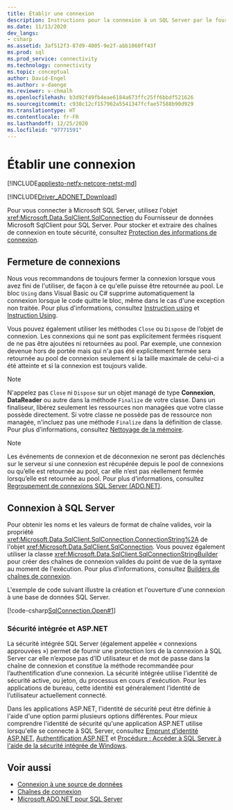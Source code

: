 ```yaml
---
title: Établir une connexion
description: Instructions pour la connexion à un SQL Server par le fournisseur SqlClient.
ms.date: 11/13/2020
dev_langs:
- csharp
ms.assetid: 3af512f3-87d9-4005-9e2f-abb1060ff43f
ms.prod: sql
ms.prod_service: connectivity
ms.technology: connectivity
ms.topic: conceptual
author: David-Engel
ms.author: v-daenge
ms.reviewer: v-chmalh
ms.openlocfilehash: b3d92f49fb4eae6184a673ffc25ff6bbdf521626
ms.sourcegitcommit: c938c12cf157962a5541347fcfae57588b90d929
ms.translationtype: HT
ms.contentlocale: fr-FR
ms.lasthandoff: 12/25/2020
ms.locfileid: "97771591"
---
```

# <a name="establishing-connection"></a>Établir une connexion

[!INCLUDE[appliesto-netfx-netcore-netst-md](../../includes/appliesto-netfx-netcore-netst-md.md)]

[!INCLUDE[Driver_ADONET_Download](../../includes/driver_adonet_download.md)]

Pour vous connecter à Microsoft SQL Server, utilisez l'objet <xref:Microsoft.Data.SqlClient.SqlConnection> du Fournisseur de données Microsoft SqlClient pour SQL Server. Pour stocker et extraire des chaînes de connexion en toute sécurité, consultez [Protection des informations de connexion](protecting-connection-information.md).

## <a name="closing-connections"></a>Fermeture de connexions

Nous vous recommandons de toujours fermer la connexion lorsque vous avez fini de l'utiliser, de façon à ce qu'elle puisse être retournée au pool. Le bloc `Using` dans Visual Basic ou C# supprime automatiquement la connexion lorsque le code quitte le bloc, même dans le cas d'une exception non traitée. Pour plus d'informations, consultez [Instruction using](/dotnet/csharp/language-reference/keywords/using-statement) et [Instruction Using](/dotnet/visual-basic/language-reference/statements/using-statement).

Vous pouvez également utiliser les méthodes `Close` ou `Dispose` de l’objet de connexion. Les connexions qui ne sont pas explicitement fermées risquent de ne pas être ajoutées ni retournées au pool. Par exemple, une connexion devenue hors de portée mais qui n'a pas été explicitement fermée sera retournée au pool de connexion seulement si la taille maximale de celui-ci a été atteinte et si la connexion est toujours valide.

> [!NOTE]
> N'appelez pas `Close` ni `Dispose` sur un objet managé de type **Connexion**, **DataReader** ou autre dans la méthode `Finalize` de votre classe. Dans un finaliseur, libérez seulement les ressources non managées que votre classe possède directement. Si votre classe ne possède pas de ressource non managée, n'incluez pas une méthode `Finalize` dans la définition de classe. Pour plus d’informations, consultez [Nettoyage de la mémoire](/dotnet/standard/garbage-collection/index).

> [!NOTE]
> Les événements de connexion et de déconnexion ne seront pas déclenchés sur le serveur si une connexion est récupérée depuis le pool de connexions ou qu’elle est retournée au pool, car elle n’est pas réellement fermée lorsqu’elle est retournée au pool. Pour plus d’informations, consultez [Regroupement de connexions SQL Server (ADO.NET)](sql-server-connection-pooling.md).

## <a name="connecting-to-sql-server"></a>Connexion à SQL Server

Pour obtenir les noms et les valeurs de format de chaîne valides, voir la propriété <xref:Microsoft.Data.SqlClient.SqlConnection.ConnectionString%2A> de l'objet <xref:Microsoft.Data.SqlClient.SqlConnection>. Vous pouvez également utiliser la classe <xref:Microsoft.Data.SqlClient.SqlConnectionStringBuilder> pour créer des chaînes de connexion valides du point de vue de la syntaxe au moment de l'exécution. Pour plus d’informations, consultez [Builders de chaînes de connexion](connection-string-builders.md).

L'exemple de code suivant illustre la création et l'ouverture d'une connexion à une base de données SQL Server.

[!code-csharp[SqlConnection.Open#1](~/../sqlclient/doc/samples/SqlConnection_Open.cs#1)]

### <a name="integrated-security-and-aspnet"></a>Sécurité intégrée et ASP.NET

La sécurité intégrée SQL Server (également appelée « connexions approuvées ») permet de fournir une protection lors de la connexion à SQL Server car elle n’expose pas d’ID utilisateur et de mot de passe dans la chaîne de connexion et constitue la méthode recommandée pour l’authentification d’une connexion. La sécurité intégrée utilise l'identité de sécurité active, ou jeton, du processus en cours d'exécution. Pour les applications de bureau, cette identité est généralement l’identité de l’utilisateur actuellement connecté.

Dans les applications ASP.NET, l'identité de sécurité peut être définie à l'aide d'une option parmi plusieurs options différentes. Pour mieux comprendre l'identité de sécurité qu'une application ASP.NET utilise lorsqu'elle se connecte à SQL Server, consultez [Emprunt d’identité ASP.NET](/previous-versions/aspnet/xh507fc5(v=vs.100)), [Authentification ASP.NET](/previous-versions/aspnet/eeyk640h(v=vs.100)) et [Procédure : Accéder à SQL Server à l'aide de la sécurité intégrée de Windows](/previous-versions/aspnet/bsz5788z(v=vs.100)).

## <a name="see-also"></a>Voir aussi

- [Connexion à une source de données](connecting-to-data-source.md)
- [Chaînes de connexion](connection-strings.md)
- [Microsoft ADO.NET pour SQL Server](microsoft-ado-net-sql-server.md)
